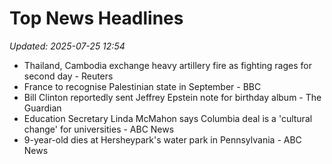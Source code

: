 # Top News Headlines

_Updated: 2025-07-25 12:54_

- Thailand, Cambodia exchange heavy artillery fire as fighting rages for second day - Reuters
- France to recognise Palestinian state in September - BBC
- Bill Clinton reportedly sent Jeffrey Epstein note for birthday album - The Guardian
- Education Secretary Linda McMahon says Columbia deal is a 'cultural change' for universities - ABC News
- 9-year-old dies at Hersheypark's water park in Pennsylvania - ABC News
